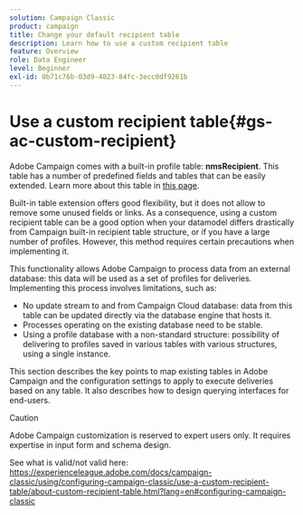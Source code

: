 ```yaml
---
solution: Campaign Classic
product: campaign
title: Change your default recipient table
description: Learn how to use a custom recipient table
feature: Overview
role: Data Engineer
level: Beginner
exl-id: 0b71c76b-03d9-4023-84fc-3ecc0df9261b
---
```

# Use a custom recipient table{#gs-ac-custom-recipient}

Adobe Campaign comes with a built-in profile table: **nmsRecipient**. This table has a number of predefined fields and tables that can be easily extended. Learn more about this table in [this page](datamodel.md#ootb-profiles).

Built-in table extension offers good flexibility, but it does not allow to remove some unused fields or links. As a consequence, using a custom recipient table can be a good option when your datamodel differs drastically from Campaign built-in recipient table structure, or if you have a large number of profiles.  However, this method requires certain precautions when implementing it.

This functionality allows Adobe Campaign to process data from an external database: this data will be used as a set of profiles for deliveries. Implementing this process involves limitations, such as:

* No update stream to and from Campaign Cloud database: data from this table can be updated directly via the database engine that hosts it.
* Processes operating on the existing database need to be stable.
* Using a profile database with a non-standard structure: possibility of delivering to profiles saved in various tables with various structures, using a single instance.

This section describes the key points to map existing tables in Adobe Campaign and the configuration settings to apply to execute deliveries based on any table. It also describes how to design querying interfaces for end-users. 


>[!CAUTION]
>
>Adobe Campaign customization is reserved to expert users only. It requires expertise in input form and schema design.

See  what is valid/not valid here: https://experienceleague.adobe.com/docs/campaign-classic/using/configuring-campaign-classic/use-a-custom-recipient-table/about-custom-recipient-table.html?lang=en#configuring-campaign-classic
